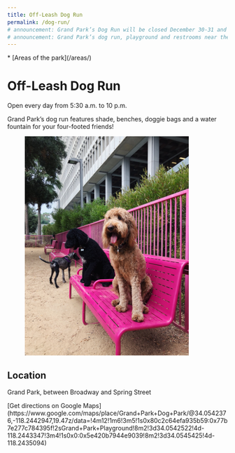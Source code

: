 ```yaml
---
title: Off-Leash Dog Run
permalink: /dog-run/
# announcement: Grand Park’s Dog Run will be closed December 30-31 and the morning of January 1, for the [N.Y.E.L.A.](https://grandparkla.org/event/new-years-eve-la/) event. It will reopen at 2pm on January 1. Deepest apologies for the inconvenience.
# announcement: Grand Park’s dog run, playground and restrooms near the Event Lawn (by Spring St.) will be closed at 2 pm on **Saturday, June 1st** for the [Paradise in the Park](/events/2019/6/1/paradise-in-the-park/) event. All amenities reopen on Sunday, June 2nd by 8 am.
---
```


<nav markdown="1">
* [Areas of the park](/areas/)
</nav>

# Off-Leash Dog Run

Open every day from 5:30 a.m. to 10 p.m.

<p style="grid-column-start: 2" markdown="1">
Grand Park’s dog run features shade, benches, doggie bags and a water fountain for your four-footed friends!
</p>

<figure>
  <img src="/uploads/areas/dog-run.jpg" alt="Dog Run" height="500" />
</figure>

## Location

Grand Park, between Broadway and Spring Street

<p class="action" markdown="1">
[Get directions on Google Maps](https://www.google.com/maps/place/Grand+Park+Dog+Park/@34.0542376,-118.2442947,19.47z/data=!4m12!1m6!3m5!1s0x80c2c64efa935b59:0x77b7e277c784395f!2sGrand+Park+Playground!8m2!3d34.0542522!4d-118.2443347!3m4!1s0x0:0x5e420b7944e9039!8m2!3d34.0545425!4d-118.2435094)
</p>
